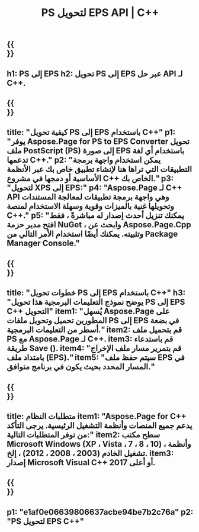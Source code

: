 ﻿---
translation: true
template: /_templates/_conversion-child-cpp.md
title: PS لتحويل EPS API | C++
url: /cpp/conversion/ps-to-eps/
description: PS لتحويل EPS المقدم من Aspose.Page لحل C++ API. يعمل في بيئة تشغيل C++ لأنظمة التشغيل Windows 32 بت و Windows 64 بت و Linux 64 بت.
informat: PS
outformat: EPS
otherformats: XPS EPS
---

{{<section banner>}}
---
h1: PS إلى EPS
h2: تحويل PS إلى EPS عبر حل API لـ C++.
---

{{<section overview>}}
---
title: "كيفية تحويل PS إلى EPS باستخدام C++"
p1: "يوفر Aspose.Page for PS to EPS Converter تحويل ملف PostScript (PS) إلى صورة EPS باستخدام أي لغة تدعمها C++."
p2: "يمكن استخدام واجهة برمجة التطبيقات التي تراها هنا لإنشاء تطبيق خاص بك عبر الأنظمة الأساسية أو دمجها في مشروع C++ الخاص بك."
p3: "لتحويل XPS إلى EPS:"
p4: "Aspose.Page لـ C++ API وهي واجهة برمجة تطبيقات لمعالجة المستندات وتحويلها غنية بالميزات وقوية وسهلة الاستخدام لمنصة C++."
p5: "يمكنك تنزيل أحدث إصدار له مباشرةً ، فقط افتح مدير حزمة NuGet ، وابحث عن Aspose.Page.Cpp وتثبيته. يمكنك أيضًا استخدام الأمر التالي من Package Manager Console."
---

{{<section feature1>}}
---
title: "خطوات تحويل PS إلى EPS باستخدام C++"
h3: "يوضح نموذج التعليمات البرمجية هذا تحويل PS إلى EPS C++ التحويل"
item1: "يُسهل Aspose.Page على المطورين تحميل وتحويل ملفات PS إلى EPS في بضعة أسطر من التعليمات البرمجية."
item2: قم بتحميل ملف PS مع Aspose.Page لـ C++.
item3: قم باستدعاء طريقة Save ().
item4: "قم بتمرير مسار ملف الإخراج بامتداد ملف (EPS)."
item5: "سيتم حفظ ملف EPS في المسار المحدد بحيث يكون في برنامج متوافق."
---

{{<section feature2>}}
---
title: متطلبات النظام
item1: "Aspose.Page for C++ يدعم جميع المنصات وأنظمة التشغيل الرئيسية. يرجى التأكد من توفر المتطلبات التالية:"
item2: سطح مكتب Microsoft Windows (XP ، Vista ، 7 ، 8 ، 10) ، وأنظمة تشغيل الخادم (2003 ، 2008 ، 2012) ، إلخ.
item3: إصدار Microsoft Visual C++ 2017 أو أعلى.
---

{{<section gist>}}
---
p1: "e1af0e06639806637acbe94be7b2c76a"
p2: "PS لتحويل EPS C++"
---
